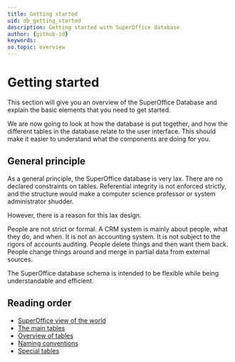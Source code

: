 ```yaml
---
title: Getting started
uid: db_getting_started
description: Getting started with SuperOffice database
author: {github-id}
keywords:
so.topic: overview
---
```


# Getting started

This section will give you an overview of the SuperOffice Database and explain the basic elements that you need to get started.

We are now going to look at how the database is put together, and how the different tables in the database relate to the user interface. This should make it easier to understand what the components are doing for you.

## General principle

As a general principle, the SuperOffice database is very lax. There are no declared constraints on tables. Referential integrity is not enforced strictly, and the structure would make a computer science professor or system administrator shudder.

However, there is a reason for this lax design.

People are not strict or formal. A CRM system is mainly about people, what they do, and when. It is not an accounting system. It is not subject to the rigors of accounts auditing. People delete things and then want them back. People change things around and merge in partial data from external sources.

The SuperOffice database schema is intended to be flexible while being understandable and efficient.

## Reading order

* [SuperOffice view of the world][1]
* [The main tables][2]
* [Overview of tables][3]
* [Naming conventions][4]
* [Special tables][5]

<!-- Referenced links -->
[1]: so-view-of-the-world.md
[2]: main-tables.md
[3]: overview.md
[4]: naming-conventions.md
[5]: special-tables.md
